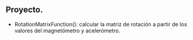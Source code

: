 ## Proyecto.

- RotationMatrixFunction(): calcular la matriz de rotación a partir de los valores del magnetómetro y acelerómetro.

